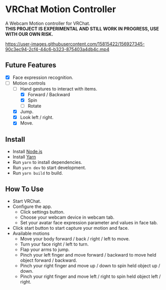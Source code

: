 # VRChat Motion Controller
A Webcam Motion controller for VRChat.  
**THIS PROJECT IS EXPERIMENTAL AND STILL WORK IN PROGRESS, USE WITH OUR OWN RISK.**  

https://user-images.githubusercontent.com/15815422/156927345-90c3ec94-2cf4-44c6-b323-875403a4db4c.mp4

## Future Features
- [x] Face expression recognition.
- [ ] Motion controls
  - [ ] Hand gestures to interact with items.
    - [x] Forward / Backward
    - [x] Spin
    - [ ] Rotate
  - [x] Jump.
  - [x] Look left / right.
  - [x] Move.

## Install
- Install [Node.js](https://nodejs.org/en/)
- Install [Yarn](https://yarnpkg.com/)
- Run `yarn` to install dependencies.
- Run `yarn dev` to start development.
- Run `yarn build` to build.

## How To Use
- Start VRChat.
- Configure the app.
  - Click settings button.
  - Choose your webcam device in webcam tab.
  - Set your avatar face expression parameter and values in face tab.
- Click start button to start capture your motion and face.
- Available motions
  - Move your body forward / back / right / left to move.
  - Turn your face right / left to turn.
  - Flap your arms to jump.
  - Pinch your left finger and move forward / backward to move held object forward / backward.
  - Pinch your right finger and move up / down to spin held object up / down.
  - Pinch your right finger and move left / right to spin held object left / right.
